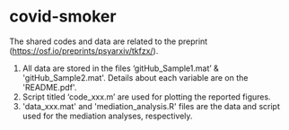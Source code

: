 # covid-smoker
The shared codes and data are related to the preprint (https://osf.io/preprints/psyarxiv/tkfzx/).

1. All data are stored in the files ‘gitHub_Sample1.mat’ & 'gitHub_Sample2.mat'. Details about each variable are on the 'README.pdf'.
2. Script titled ‘code_xxx.m’ are used for plotting the reported figures.
3. 'data_xxx.mat' and 'mediation_analysis.R' files are the data and script used for the mediation analyses, respectively.
